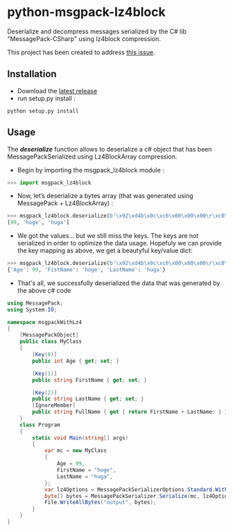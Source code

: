 # python-msgpack-lz4block

Deserialize and decompress messages serialized by the C# lib "MessagePack-CSharp" using lz4block compression.

This project has been created to address [this issue](https://github.com/neuecc/MessagePack-CSharp/issues/1278).

## Installation

- Download the [latest release](https://github.com/AlsidOfficial/python-msgpack-lz4block/releases/latest)
- run setup.py install :

```
python setup.py install
```

## Usage

The ***deserialize*** function allows to deserialize a c# object that has been MessagePackSerialized using
Lz4BlockArray compression.

- Begin by importing the msgpack_lz4block module :
```python
>>> import msgpack_lz4block
```

- Now, let’s deserialize a bytes array (that was generated using MessagePack + Lz4BlockArray) :

```python
>>> msgpack_lz4block.deserialize(b'\x92\xd4b\x0c\xc6\x00\x00\x00\r\xc0\x93c\xa4hoge\xa4huga')
[99, 'hoge', 'huga']
```

- We got the values... but we still miss the keys. The keys are not serialized in order to optimize the data usage. Hopefuly we can provide the key mapping as above, we get a beautyful key/value dict:

```python
>>> msgpack_lz4block.deserialize(b'\x92\xd4b\x0c\xc6\x00\x00\x00\r\xc0\x93c\xa4hoge\xa4huga', key_map=['Age', 'FistName', 'LastName'])
{'Age': 99, 'FistName': 'hoge', 'LastName': 'huga'}
```

- That's all, we successfully deserialized the data that was generated by the above c# code

```c#
using MessagePack;
using System.IO;

namespace msgpackWithLz4
{
    [MessagePackObject]
    public class MyClass
    {
        [Key(0)]
        public int Age { get; set; }

        [Key(1)]
        public string FirstName { get; set; }

        [Key(2)]
        public string LastName { get; set; }
        [IgnoreMember]
        public string FullName { get { return FirstName + LastName; } }
    }
    class Program
    {
        static void Main(string[] args)
        {
            var mc = new MyClass
            {
                Age = 99,
                FirstName = "hoge",
                LastName = "huga",
            };
            var lz4Options = MessagePackSerializerOptions.Standard.WithCompression(MessagePackCompression.Lz4BlockArray);
            byte[] bytes = MessagePackSerializer.Serialize(mc, lz4Options);
            File.WriteAllBytes("output", bytes);
        }
    }
}
```



